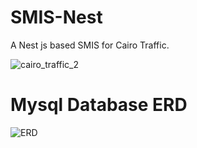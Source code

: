 # SMIS-Nest
A Nest js based SMIS for Cairo Traffic.

![cairo_traffic_2](https://github.com/DresdRam/SMIS-Nest/assets/65346053/e043e98f-5887-4805-973a-80053e0f6917)


# Mysql Database ERD

![ERD](https://github.com/DresdRam/SMIS-Nest/assets/65346053/1de501c5-8f94-4d78-94a0-ea69a8d1fef7)
